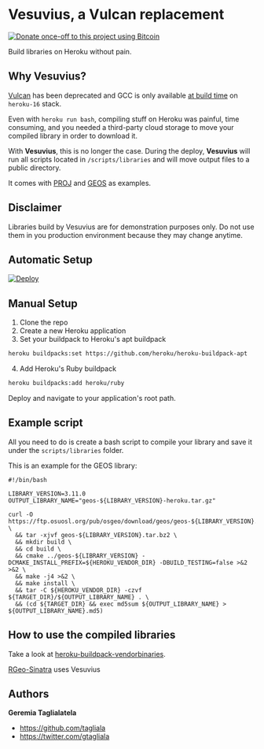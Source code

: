 # Vesuvius, a Vulcan replacement
[![Donate once-off to this project using Bitcoin](https://img.shields.io/badge/bitcoin-donate-blue.svg)](bitcoin:1L6sqoG8xXhYziH9NGjPzgR1dEP2SbJrfM)

Build libraries on Heroku without pain.

## Why Vesuvius?

[Vulcan](https://github.com/heroku/vulcan) has been deprecated and GCC is only available [at build time](https://devcenter.heroku.com/articles/stack-packages) on `heroku-16` stack.

Even with `heroku run bash`, compiling stuff on Heroku was painful, time consuming, and you needed a third-party cloud storage to move your compiled library in order to download it.

With **Vesuvius**, this is no longer the case. During the deploy, **Vesuvius** will run all scripts located in `/scripts/libraries` and will move output files to a public directory.

It comes with [PROJ](https://proj.org/) and [GEOS](https://libgeos.org/) as examples.

## Disclaimer

Libraries build by Vesuvius are for demonstration purposes only. Do not use them in you
production environment because they may change anytime.

## Automatic Setup

[![Deploy](https://www.herokucdn.com/deploy/button.svg)](https://heroku.com/deploy)

## Manual Setup

1. Clone the repo
2. Create a new Heroku application
3. Set your buildpack to Heroku's apt buildpack
```sh
heroku buildpacks:set https://github.com/heroku/heroku-buildpack-apt
```
4. Add Heroku's Ruby buildpack
```sh
heroku buildpacks:add heroku/ruby
```

Deploy and navigate to your application's root path.

## Example script

All you need to do is create a bash script to compile your library and save it
under the `scripts/libraries` folder.

This is an example for the GEOS library:
```shell
#!/bin/bash

LIBRARY_VERSION=3.11.0
OUTPUT_LIBRARY_NAME="geos-${LIBRARY_VERSION}-heroku.tar.gz"

curl -O https://ftp.osuosl.org/pub/osgeo/download/geos/geos-${LIBRARY_VERSION}.tar.bz2 \
  && tar -xjvf geos-${LIBRARY_VERSION}.tar.bz2 \
  && mkdir build \
  && cd build \
  && cmake ../geos-${LIBRARY_VERSION} -DCMAKE_INSTALL_PREFIX=${HEROKU_VENDOR_DIR} -DBUILD_TESTING=false >&2 >&2 \
  && make -j4 >&2 \
  && make install \
  && tar -C ${HEROKU_VENDOR_DIR} -czvf ${TARGET_DIR}/${OUTPUT_LIBRARY_NAME} . \
  && (cd ${TARGET_DIR} && exec md5sum ${OUTPUT_LIBRARY_NAME} > ${OUTPUT_LIBRARY_NAME}.md5)
```

## How to use the compiled libraries

Take a look at [heroku-buildpack-vendorbinaries](https://github.com/diowa/heroku-buildpack-vendorbinaries).

[RGeo-Sinatra](https://rgeo-sinatra.herokuapp.com/) uses Vesuvius

## Authors

**Geremia Taglialatela**

+ https://github.com/tagliala
+ https://twitter.com/gtagliala

